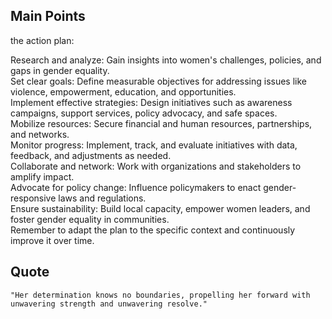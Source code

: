 ## Main Points 

the action plan:

Research and analyze: Gain insights into women's challenges, policies, and gaps in gender equality. <br>
Set clear goals: Define measurable objectives for addressing issues like violence, empowerment, education, and opportunities.<br>
Implement effective strategies: Design initiatives such as awareness campaigns, support services, policy advocacy, and safe spaces.<br>
Mobilize resources: Secure financial and human resources, partnerships, and networks.<br>
Monitor progress: Implement, track, and evaluate initiatives with data, feedback, and adjustments as needed.<br>
Collaborate and network: Work with organizations and stakeholders to amplify impact.<br>
Advocate for policy change: Influence policymakers to enact gender-responsive laws and regulations.<br>
Ensure sustainability: Build local capacity, empower women leaders, and foster gender equality in communities.<br>
Remember to adapt the plan to the specific context and continuously improve it over time.<br>

## Quote

`"Her determination knows no boundaries, propelling her forward with unwavering strength and unwavering resolve."`